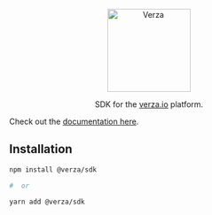 <p align="center">
  <img width="150" src="https://docs.verza.io/img/logo.svg" alt="Verza">

  <p align="center">SDK for the <a href="https://verza.io" target="_blank">verza.io</a> platform.</p>
</p>

Check out the [documentation here](https://docs.verza.io/getting-started/verza-sdk).

## Installation

```bash
npm install @verza/sdk

#  or

yarn add @verza/sdk
```
